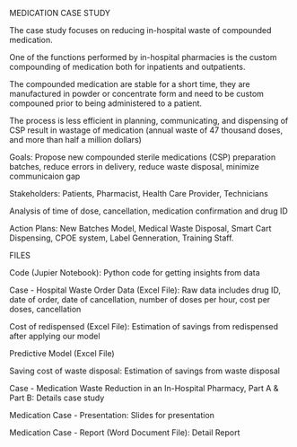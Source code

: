 MEDICATION CASE STUDY

The case study focuses on reducing in-hospital waste of compounded medication.

One of the functions performed by in-hospital pharmacies is the custom compounding of medication both for inpatients and outpatients. 

The compounded medication are stable for a short time, they are manufactured in powder or concentrate form and need to be custom compouned prior to being administered to a patient.

The process is less efficient in planning, communicating, and dispensing of CSP result in wastage of medication (annual waste of 47 thousand doses, and more than half a million dollars)

Goals: Propose new compounded sterile medications (CSP) preparation batches, reduce errors in delivery, reduce waste disposal, minimize communicaion gap

Stakeholders: Patients, Pharmacist, Health Care Provider, Technicians

Analysis of time of dose, cancellation, medication confirmation and drug ID

Action Plans: New Batches Model, Medical Waste Disposal, Smart Cart Dispensing, CPOE system, Label Genneration, Training Staff.


FILES

Code (Jupier Notebook): Python code for getting insights from data

Case - Hospital Waste Order Data (Excel File): Raw data includes drug ID, date of order, date of cancellation, number of doses per hour, cost per doses, cancellation

Cost of redispensed (Excel File): Estimation of savings from redispensed after applying our model

Predictive Model (Excel File)

Saving cost of waste disposal: Estimation of savings from waste disposal

Case - Medication Waste Reduction in an In-Hospital Pharmacy, Part A & Part B: Details case study

Medication Case - Presentation: Slides for presentation

Medication Case - Report (Word Document File): Detail Report


